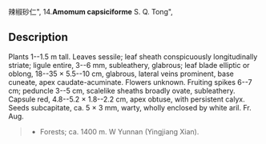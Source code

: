 辣椒砂仁",
14.**Amomum capsiciforme** S. Q. Tong",

## Description
Plants 1--1.5 m tall. Leaves sessile; leaf sheath conspicuously longitudinally striate; ligule entire, 3--6 mm, subleathery, glabrous; leaf blade elliptic or oblong, 18--35 × 5.5--10 cm, glabrous, lateral veins prominent, base cuneate, apex caudate-acuminate. Flowers unknown. Fruiting spikes 6--7 cm; peduncle 3--5 cm, scalelike sheaths broadly ovate, subleathery. Capsule red, 4.8--5.2 × 1.8--2.2 cm, apex obtuse, with persistent calyx. Seeds subcapitate, ca. 5 × 3 mm, warty, wholly enclosed by white aril. Fr. Aug.

> * Forests; ca. 1400 m. W Yunnan (Yingjiang Xian).
